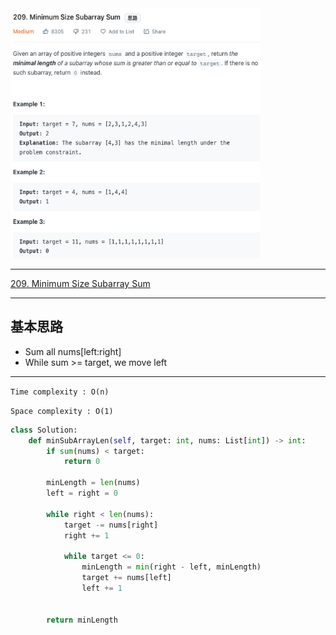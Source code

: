<img src="2022-11-27-13-16-18.png" width="400" height="400"/>

___
[209. Minimum Size Subarray Sum](https://leetcode.com/problems/minimum-size-subarray-sum/)
___


## 基本思路
* Sum all nums[left:right]
* While sum >= target, we move left

___

`Time complexity : O(n)`

`Space complexity : O(1)`
```python
class Solution:
    def minSubArrayLen(self, target: int, nums: List[int]) -> int:
        if sum(nums) < target:
            return 0
        
        minLength = len(nums)
        left = right = 0
        
        while right < len(nums):
            target -= nums[right]
            right += 1
            
            while target <= 0:
                minLength = min(right - left, minLength)
                target += nums[left]
                left += 1
                
                
        return minLength
```